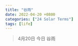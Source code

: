```yaml
---
title: "谷雨"
date: 2022-04-20 +0800
categories: ["24 Solar Terms"]
tags: [life]
---
```


> 4月20日 今日 谷雨
